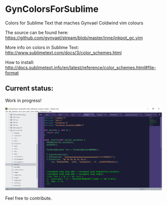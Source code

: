 # GynColorsForSublime
Colors for Sublime Text that maches Gynvael Coldwind vim colours

The source can be found here: https://github.com/gynvael/stream/blob/master/inne/inkpot_gc.vim

More info on colors in Sublime Text: http://www.sublimetext.com/docs/3/color_schemes.html

How to install: http://docs.sublimetext.info/en/latest/reference/color_schemes.html#file-format

## Current status:
Work in progress! 

![](current.png)


Feel free to contribute.
